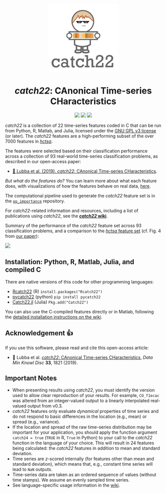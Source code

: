 <p align="center"><img src="img/catch22_logo_square.png" alt="catch22 logo" height="220"/></p>

<h1 align="center"><em>catch22</em>: CAnonical Time-series CHaracteristics</h1>

<p align="center">
 	<a href="https://zenodo.org/badge/latestdoi/146194807"><img src="https://zenodo.org/badge/146194807.svg" height="20"/></a>
    <a href="https://www.gnu.org/licenses/gpl-3.0"><img src="https://img.shields.io/badge/License-GPLv3-blue.svg" height="20"/></a>
 	<a href="https://twitter.com/compTimeSeries"><img src="https://img.shields.io/twitter/url/https/twitter.com/compTimeSeries.svg?style=social&label=Follow%20%40compTimeSeries" height="20"/></a>
</p>

_catch22_ is a collection of 22 time-series features coded in C that can be run from Python, R, Matlab, and Julia, licensed under the [GNU GPL v3 license](http://www.gnu.org/licenses/gpl-3.0.html) (or later).
The _catch22_ features are a high-performing subset of the over 7000 features in [_hctsa_](https://github.com/benfulcher/hctsa).

The features were selected based on their classification performance across a collection of 93 real-world time-series classification problems, as described in our open-access paper:

- [&#x1F4D7; Lubba et al. (2019). _catch22_: CAnonical Time-series CHaracteristics](https://doi.org/10.1007/s10618-019-00647-x).

_But what do the features do?_
You can learn more about what each feature does, with visualizations of how the features behave on real data, [here](https://feature-based-time-series-analys.gitbook.io/catch22-features/).

The computational pipeline used to generate the _catch22_ feature set is in the [`op_importance`](https://github.com/chlubba/op_importance) repository.

For _catch22_-related information and resources, including a list of publications using _catch22_, see the [___catch22_ wiki__](https://github.com/DynamicsAndNeuralSystems/catch22/wiki).

Summary of the performance of the _catch22_ feature set across 93 classification problems, and a comparison to the [_hctsa_ feature set](https://github.com/benfulcher/hctsa) (cf. Fig. 4 from [our paper](https://doi.org/10.1007/s10618-019-00647-x)):

![](img/PerformanceComparisonFig4.png)

## Installation: Python, R, Matlab, Julia, and compiled C

There are native versions of this code for other programming languages:

- [Rcatch22](https://github.com/hendersontrent/Rcatch22) (R) `install.packages("Rcatch22")`
- [pycatch22](https://github.com/DynamicsAndNeuralSystems/pycatch22) (python) `pip install pycatch22`
- [Catch22.jl](https://github.com/brendanjohnharris/Catch22.jl) (Julia) `Pkg.add("Catch22")`

You can also use the C-compiled features directly or in Matlab, following the [detailed installation instructions on the wiki](https://github.com/DynamicsAndNeuralSystems/catch22/wiki/Installation-and-Testing).

## Acknowledgement :+1:

If you use this software, please read and cite this open-access article:

- &#x1F4D7; Lubba et al. [_catch22_: CAnonical Time-series CHaracteristics](https://doi.org/10.1007/s10618-019-00647-x), _Data Min Knowl Disc_ __33__, 1821 (2019).


## Important Notes

- When presenting results using _catch22_, you must identify the version used to allow clear reproduction of your results. For example, `CO_f1ecac` was altered from an integer-valued output to a linearly interpolated real-valued output from v0.3.
- _catch22_ features only evaluate _dynamical_ properties of time series and do not respond to basic differences in the location (e.g., mean) or spread (e.g., variance).
- If the location and spread of the raw time-series distribution may be important for your application, you should apply the function argument `catch24 = true` (`TRUE` in R, `True` in Python) to your call to the _catch22_ function in the language of your choice. This will result in 24 features being calculated: the _catch22_ features in addition to mean and standard deviation.
- Time series are _z_-scored internally (for features other than mean and standard deviation), which means that, e.g., constant time series will lead to `NaN` outputs.
- Time-series data are taken as an ordered sequence of values (without time stamps). We assume an evenly sampled time series.
- See language-specific usage information in the [wiki](https://github.com/DynamicsAndNeuralSystems/catch22/wiki/Installation-and-Testing).

